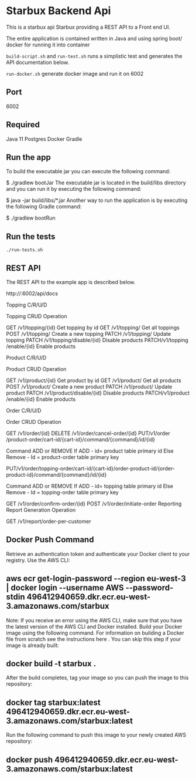 # Starbux Backend Api

This is a starbux api Starbux providing a REST API to a Front end UI.

The entire application is contained written in Java and using spring boot/ docker for running it into container

`build-script.sh` and `run-test.sh` runs a simplistic test and generates the API
documentation below.

`run-docker.sh` generate docker image and run it on 6002
## Port

6002

## Required

Java 11
Postgres
Docker
Gradle


## Run the app

 To build the executable jar you can execute the following command:

$ ./gradlew bootJar
The executable jar is located in the build/libs directory and you can run it by executing the following command:

$ java -jar build/libs/*.jar
Another way to run the application is by executing the following Gradle command:

$ ./gradlew bootRun

## Run the tests

    ./run-tests.sh

## REST API

The REST API to the example app is described below.

http://<ip-address>:6002/api/docs
 
 Topping C/R/U/D
 
Topping CRUD Operation


GET
​/v1​/topping​/{id}
Get topping by id
GET
​/v1​/topping​/
Get all toppings
POST
​/v1​/topping​/
Create a new topping
PATCH
​/v1​/topping​/
Update topping
PATCH
​/v1​/topping​/disable​/{id}
Disable products
PATCH
​/v1​/topping​/enable​/{id}
Enable products

Product C/R/U/D

Product CRUD Operation

GET
​/v1​/product​/{id}
Get product by id
GET
​/v1​/product​/
Get all products
POST
​/v1​/product​/
Create a new product
PATCH
​/v1​/product​/
Update product
PATCH
​/v1​/product​/disable​/{id}
Disable products
PATCH
​/v1​/product​/enable​/{id}
Enable products

Order C/R/U/D

Order CRUD Operation


GET
​/v1​/order​/{id}
DELETE
​/v1​/order​/cancel-order​/{id}
PUT
​/v1​/order​/product-order​/cart-id​/{cart-id}​/command​/{command}​/id​/{id}

Command ADD or REMOVE
If ADD -  id= product table primary id
Else Remove - Id = product-order table primary key

PUT
​/v1​/order​/topping-order​/cart-id​/{cart-id}​/order-product-id​/{order-product-id}​/command​/{command}​/id​/{id}

Command ADD or REMOVE
If ADD -  id= topping table primary id
Else Remove - Id = topping-order table primary key

GET
​/v1​/order​/confirm-order​/{id}
POST
​/v1​/order​/initiate-order
Reporting
Report Generation Operation


GET
​/v1​/report​/order-per-customer

## Docker Push Command 

Retrieve an authentication token and authenticate your Docker client to your registry.
Use the AWS CLI:
## aws ecr get-login-password --region eu-west-3 | docker login --username AWS --password-stdin 496412940659.dkr.ecr.eu-west-3.amazonaws.com/starbux

Note: If you receive an error using the AWS CLI, make sure that you have the latest version of the AWS CLI and Docker installed.
Build your Docker image using the following command. For information on building a Docker file from scratch see the instructions here . You can skip this step if your image is already built:
## docker build -t starbux .

After the build completes, tag your image so you can push the image to this repository:
## docker tag starbux:latest 496412940659.dkr.ecr.eu-west-3.amazonaws.com/starbux:latest

Run the following command to push this image to your newly created AWS repository:
## docker push 496412940659.dkr.ecr.eu-west-3.amazonaws.com/starbux:latest


